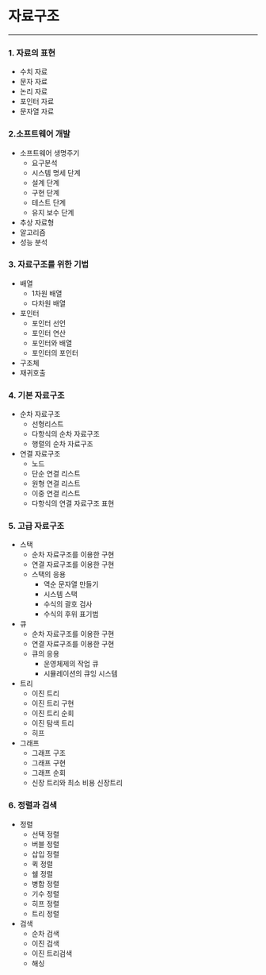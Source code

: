 자료구조
====

-----

### 1. 자료의 표현
- 수치 자료
- 문자 자료
- 논리 자료
- 포인터 자료
- 문자열 자료
### 2.소프트웨어 개발
- 소프트웨어 생명주기
  - 요구분석
  - 시스템 명세 단계
  - 설계 단계
  - 구현 단계
  - 테스트 단계
  - 유지 보수 단계
- 추상 자료형
- 알고리즘
- 성능 분석

### 3. 자료구조를 위한 기법
- 배열
  - 1차원 배열
  - 다차원 배열
- 포인터
  - 포인터 선언
  - 포인터 연산
  - 포인터와 배열
  - 포인터의 포인터
- 구조체
- 재귀호출
### 4. 기본 자료구조
- 순차 자료구조
  - 선형리스트
  - 다항식의 순차 자료구조
  - 행렬의 순차 자료구조
- 연결 자료구조
  - 노드
  - 단순 연결 리스트
  - 원형 연결 리스트
  - 이중 연결 리스트
  - 다항식의 연결 자료구조 표현
### 5. 고급 자료구조
- 스택
  - 순차 자료구조를 이용한 구현
  - 연결 자료구조를 이용한 구현
  - 스택의 응용
    - 역순 문자열 만들기
    - 시스템 스택
    - 수식의 괄호 검사
    - 수식의 후위 표기법
- 큐
  - 순차 자료구조를 이용한 구현
  - 연결 자료구조를 이용한 구현
  - 큐의 응용
    - 운영체제의 작업 큐
    - 시뮬레이션의 큐잉 시스템
- 트리
  - 이진 트리
  - 이진 트리 구현
  - 이진 트리 순회
  - 이진 탐색 트리
  - 히프
- 그래프
  - 그래프 구조
  - 그래프 구현
  - 그래프 순회
  - 신장 트리와 최소 비용 신장트리

### 6. 정렬과 검색
- 정렬
  - 선택 정렬
  - 버블 정렬
  - 삽입 정렬
  - 퀵 정렬
  - 쉘 정렬
  - 병합 정렬
  - 기수 정렬
  - 히프 정렬
  - 트리 정렬
- 검색
  - 순차 검색
  - 이진 검색
  - 이진 트리검색
  - 해싱
